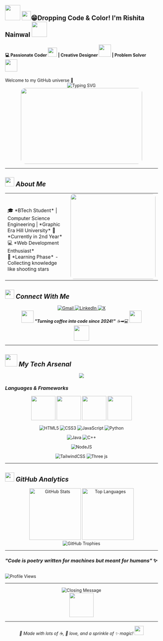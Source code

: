 <h2><img src="https://media.giphy.com/media/KzJkzjggfGN5Py6nkT/giphy.gif" width="50"/>
<img src="https://emojis.slackmojis.com/emojis/images/1643511113/49835/nyan_parrot.gif" width="30"/>😁Dropping Code & Color! I'm <strong>Rishita Nainwal</strong>  <img src="https://media.giphy.com/media/fAnEC88LccN7a/giphy.gif" width="50"/> </h2>
<h4>
💻 Passionate Coder <img src="https://media.giphy.com/media/QssGEmpkyEOhBCb7e1/giphy.gif" width="30"> | 
 Creative Designer <img src="https://media.giphy.com/media/3o7abKhOpu0NwenH3O/giphy.gif" width="40"> | 
 Problem Solver <img src="https://media.giphy.com/media/WUlplcMpOCEmTGBtBW/giphy.gif" width="40">
<br>
 <h4></h4>
Welcome to my GitHub universe 🌌



<div align="center">
  <img src="https://readme-typing-svg.herokuapp.com?font=Poppins&weight=600&size=28&duration=3000&pause=1000&color=FF6B9D&center=true&vCenter=true&width=800&lines=🔥+Passionate+Web+Developer;🎓+CSE+Student+%40+Graphic+Era;💁🏼‍♀️+Second+Year+Tech+Enthusiast;💪🏻+Learning+%26+Growing+Every+Day;💫+Turning+Dreams+into+Code" alt="Typing SVG" />
</div>

<div align="center" style="position: relative;">
  <img src="https://media.giphy.com/media/L8K62iTDkzGX6/giphy.gif" width="400" height="250" style="border-radius: 15px;"/>
  
</div>

---

## <img src="https://media.giphy.com/media/VgCDAzcKvsR6OM0uWg/giphy.gif" width="30"> *About Me*

<table>
<tr>
<td width="60%">


 <br>
 🎓 *BTech Student* | Computer Science Engineering | *Graphic Era Hill University*  
🌸 *Currently in 2nd Year* <br>
💻 *Web Development Enthusiast* <br>
🚀 *Learning Phase* - Collecting knowledge like shooting stars  


</td>
<td width="40%">
<div align="center">
  <img src="https://media.giphy.com/media/SWoSkN6DxTszqIKEqv/giphy.gif" width="280" style="border-radius: 10px;">
 
</div>
</td>
</tr>
</table>

## <img src="https://media.giphy.com/media/QssGEmpkyEOhBCb7e1/giphy.gif" width="30"> *Connect With Me*

<div align="center">
  <a href="mailto:nainwalrishita87@gmail.com">
    <img src="https://img.shields.io/badge/Gmail-FF6B9D?style=for-the-badge&logo=gmail&logoColor=white&labelColor=FF1744" alt="Gmail">
  </a>
  <a href="https://linkedin.com/in/rishita-nainwal-521314322">
    <img src="https://img.shields.io/badge/LinkedIn-FF6B9D?style=for-the-badge&logo=linkedin&logoColor=white&labelColor=0077B5" alt="LinkedIn">
  </a>
  <a href="https://x.com/@RishitaNainwal">
    <img src="https://img.shields.io/badge/X-FF6B9D?style=for-the-badge&logo=x&logoColor=white&labelColor=000000" alt="X">
  </a>
</div>

<div align="center">
  <img src="https://media.giphy.com/media/LnQjpWaON8nhr21vNW/giphy.gif" width="40"> 
  <em><b>"Turning coffee into code since 2024!"</b> ☕➡💻</em> 
  <img src="https://media.giphy.com/media/LnQjpWaON8nhr21vNW/giphy.gif" width="40">
  <br>
  <img src="https://media.giphy.com/media/26u4lOMA8JKSnL9Uk/giphy.gif" width="50">
</div>

---

## <img src="https://media.giphy.com/media/WFZvB7VIXBgiz3oDXE/giphy.gif" width="40"> *My Tech Arsenal*

<div align="center">
  <img src="https://skillicons.dev/icons?i=html,css,js,python,java,cpp,c,nodejs,express,threejs,tailwind,vite,figma,canva&perline=8&theme=dark" />
</div>

### *Languages & Frameworks*
<div align="center">
  <img src="https://media.giphy.com/media/IdyAQJVN2kVPNUrojM/giphy.gif" width="80">
  <img src="https://media.giphy.com/media/fsEaZldNC8A1PJ3mwp/giphy.gif" width="80">
  <img src="https://media.giphy.com/media/ln7z2eWriiQAllfVcn/giphy.gif" width="80">
  <img src="https://media.giphy.com/media/kH1DBkPNyZPOk0BxrM/giphy.gif" width="80">
</div>

<div align="center">

![HTML5](https://img.shields.io/badge/html5-%23E34F26.svg?style=for-the-badge&logo=html5&logoColor=white)
![CSS3](https://img.shields.io/badge/css3-%231572B6.svg?style=for-the-badge&logo=css3&logoColor=white)
![JavaScript](https://img.shields.io/badge/javascript-%23323330.svg?style=for-the-badge&logo=javascript&logoColor=%23F7DF1E)
![Python](https://img.shields.io/badge/python-3670A0?style=for-the-badge&logo=python&logoColor=ffdd54)

![Java](https://img.shields.io/badge/java-%23ED8B00.svg?style=for-the-badge&logo=openjdk&logoColor=white)
![C++](https://img.shields.io/badge/c++-%2300599C.svg?style=for-the-badge&logo=c%2B%2B&logoColor=white)

![NodeJS](https://img.shields.io/badge/node.js-6DA55F?style=for-the-badge&logo=node.js&logoColor=white)

![TailwindCSS](https://img.shields.io/badge/tailwindcss-%2338B2AC.svg?style=for-the-badge&logo=tailwind-css&logoColor=white)
![Three js](https://img.shields.io/badge/threejs-black?style=for-the-badge&logo=three.js&logoColor=white)

</div>

---

## <img src="https://media.giphy.com/media/W5eoZHPpUx9sapR0eu/giphy.gif" width="30"> *GitHub Analytics*

<div align="center">

 
 
</div>

<div align="center">
  <img height="170em" src="https://github-readme-stats.vercel.app/api?username=rishita-pixie&show_icons=true&theme=radical&hide_border=true&count_private=true&border_radius=15" alt="GitHub Stats"/>
  <img height="170em" src="https://github-readme-stats.vercel.app/api/top-langs/?username=rishita-pixie&layout=compact&theme=radical&hide_border=true&border_radius=15" alt="Top Languages"/>
</div>

<div align="center">
  <img src="https://github-profile-trophy.vercel.app/?username=rishita-pixie&theme=radical&no-frame=true&no-bg=false&margin-w=4&row=1&column=6&border_radius=15" alt="GitHub Trophies">
</div>

---

  
  ### *"Code is poetry written for machines but meant for humans"* ✨

  
  <br>
  <img src="https://komarev.com/ghpvc/?username=rishita-pixie&style=for-the-badge&color=ff6b9d&label=Profile+Views" alt="Profile Views">
</div>

---

<div align="center">
  <img src="https://readme-typing-svg.herokuapp.com?font=Poppins&weight=400&size=18&duration=4000&pause=1000&color=FF6B9D&center=true&vCenter=true&width=600&lines=Thanks+for+visiting+my+profile!+💖;Let's+build+something+amazing+together!+✨;Happy+Coding!+🚀;Stay+awesome!+🌈" alt="Closing Message" />
</div>

<div align="center">
  <img src="https://media.giphy.com/media/26u4lOMA8JKSnL9Uk/giphy.gif" width="80">
 
 
</div>

---
<div align="center">

  <em>💫 Made with lots of ☕, 💖 love, and a sprinkle of ✨ magic!</em>
  <img src="https://media.giphy.com/media/ZVik7pBtu9dNS/giphy.gif" width="30">
</div>
